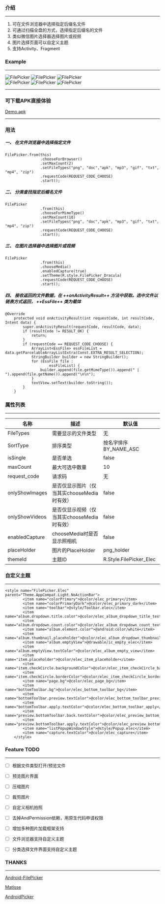 ### 介绍

---

1. 可在文件浏览器中选择指定后缀名文件
2. 可通过扫描全盘的方式，选择指定后缀名的文件
3. 类似微信图片选择器选择图片或视频
4. 图片选择页面可以自定义主题
5. 支持Activity、Fragment

### Example

---

![FilePicker](http://172.16.101.254/aj/ess_file_picker/blob/master/screenshot/Screenshot_20180307-124655.png)  ![FilePicker](http://172.16.101.254/aj/ess_file_picker/blob/master/screenshot/Screenshot_2018-03-07-13-51.png)  ![FilePicker](http://172.16.101.254/aj/ess_file_picker/blob/master/screenshot/Screenshot_20180307-124316.png)  
![FilePicker](http://172.16.101.254/aj/ess_file_picker/blob/master/screenshot/Screenshot_20180307-124556.png)  ![FilePicker](http://172.16.101.254/aj/ess_file_picker/blob/master/screenshot/Screenshot_20180307-124202.png)  ![FilePicker](http://172.16.101.254/aj/ess_file_picker/blob/master/screenshot/Screenshot_20180307-124213.png)

---

### 可下载APK直接体验
[Demo.apk](http://172.16.101.254/aj/ess_file_picker/blob/master/APK/release/filepicker-demo.apk)


---

### 用法

##### 一、 在文件浏览器中选择指定文件
```
FilePicker.from(this)
                .chooseForBrowser()
                .setMaxCount(2)
                .setFileTypes("png", "doc","apk", "mp3", "gif", "txt", "mp4", "zip")
                .requestCode(REQUEST_CODE_CHOOSE)
                .start();
```

##### 二、 分类查找指定后缀名文件

```
FilePicker
                .from(this)
                .chooseForMimeType()
                .setMaxCount(10)
                .setFileTypes("png", "doc","apk", "mp3", "gif", "txt", "mp4", "zip")
                .requestCode(REQUEST_CODE_CHOOSE)
                .start();
```
##### 三、 在图片选择器中选择图片或视频

```
FilePicker
                .from(this)
                .chooseMedia()
                .enabledCapture(true)
                .setTheme(R.style.FilePicker_Dracula)
                .requestCode(REQUEST_CODE_CHOOSE)
                .start();
```

##### 四、 接收返回的文件数据，在 ++onActivityResult++ 方法中获取。选中文件以链表方式返回， ++EssFile++ 类为载体


```
@Override
    protected void onActivityResult(int requestCode, int resultCode, Intent data) {
        super.onActivityResult(requestCode, resultCode, data);
        if (resultCode != RESULT_OK) {
            return;
        }
        if (requestCode == REQUEST_CODE_CHOOSE) {
            ArrayList<EssFile> essFileList = data.getParcelableArrayListExtra(Const.EXTRA_RESULT_SELECTION);
            StringBuilder builder = new StringBuilder();
            for (EssFile file :
                    essFileList) {
                builder.append(file.getMimeType()).append(" | ").append(file.getName()).append("\n\n");
            }
            textView.setText(builder.toString());
        }
    }
```



### 属性列表

---

名称 | 描述 |  默认值
---|---|---
FileTypes | 需要显示的文件类型 | 无
SortType | 排序类型 | 按名字排序 BY_NAME_ASC
isSingle | 是否单选 |false
maxCount | 最大可选中数量 | 10
request_code | 请求码 | 无
onlyShowImages | 是否仅显示图片（仅当其实chooseMedia时有效） | false
onlyShowVideos | 是否仅显示视频（仅当其实chooseMedia时有效） | false
enabledCapture | chooseMedia时是否显示照相机 | false
placeHolder | 图片的PlaceHolder | png_holder
themeId | 主题ID | R.Style.FilePicker_Elec

### 自定义主题

---


```
<style name="FilePicker.Elec" parent="Theme.AppCompat.Light.NoActionBar">
		<item name="colorPrimary">@color/elec_primary</item>
		<item name="colorPrimaryDark">@color/elec_primary_dark</item>
		<item name="toolbar">@style/Toolbar.elec</item>
		<item name="album.dropdown.title.color">@color/elec_album_dropdown_title_text</item>
		<item name="album.dropdown.count.color">@color/elec_album_dropdown_count_text</item>
		<item name="album.element.color">@android:color/white</item>
		<item name="album.thumbnail.placeholder">@color/elec_album_dropdown_thumbnail_placeholder</item>
		<item name="album.emptyView">@drawable/ic_empty_elec</item>
		<item name="album.emptyView.textColor">@color/elec_album_empty_view</item>
		<item name="item.placeholder">@color/elec_item_placeholder</item>
		<item name="item.checkCircle.backgroundColor">@color/elec_item_checkCircle_backgroundColor</item>
		<item name="item.checkCircle.borderColor">@color/elec_item_checkCircle_borderColor</item>
		<item name="page.bg">@color/elec_page_bg</item>
		<item name="bottomToolbar.bg">@color/elec_bottom_toolbar_bg</item>
		<item name="bottomToolbar.preview.textColor">@color/elec_bottom_toolbar_preview</item>
		<item name="bottomToolbar.apply.textColor">@color/elec_bottom_toolbar_apply</item>
		<item name="preview.bottomToolbar.back.textColor">@color/elec_preview_bottom_toolbar_back_text</item>
		<item name="preview.bottomToolbar.apply.textColor">@color/elec_preview_bottom_toolbar_apply</item>
		<item name="listPopupWindowStyle">@style/Popup.elec</item>
		<item name="capture.textColor">@color/elec_capture</item>
	</style>
```


### Feature TODO

---

- [ ] 根据文件类型打开/预览文件
- [ ] 预览图片界面
- [ ] 压缩图片
- [ ] 裁剪图片
- [ ] 自定义相机拍照
- [ ] 去掉AndPermission依赖，用原生代码申请权限
- [ ] 增加多种图片加载框架支持
- [ ] 文件浏览器支持自定义主题
- [ ] 分类选择文件界面支持自定义主题


### THANKS

---

[Android-FilePicker](https://github.com/DroidNinja/Android-FilePicker)

[Matisse](https://github.com/zhihu/Matisse)

[AndroidPicker](https://github.com/gzu-liyujiang/AndroidPicker)

